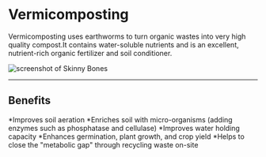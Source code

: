 # Vermicomposting

Vermicomposting uses earthworms to turn organic wastes into very high quality compost.It contains water-soluble nutrients and is an excellent, nutrient-rich organic fertilizer and soil conditioner.

![screenshot of Skinny Bones](http://hindi.tipofindia.com/wp-content/uploads/2016/09/Organic-farming.jpg)

---

## Benefits

*Improves soil aeration
*Enriches soil with micro-organisms (adding enzymes such as phosphatase and cellulase)
*Improves water holding capacity
*Enhances germination, plant growth, and crop yield
*Helps to close the "metabolic gap" through recycling waste on-site


